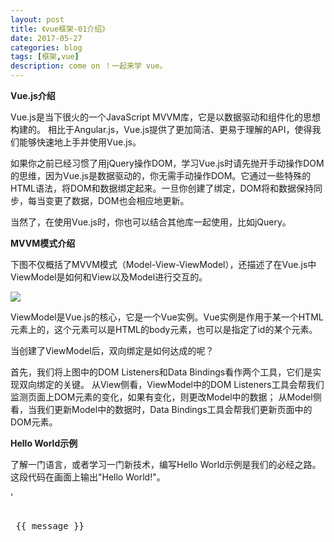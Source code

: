 ```yaml
---
layout: post
title: 《vue框架-01介绍》
date: 2017-05-27
categories: blog
tags: [框架,vue]
description: come on ！一起来学 vue。
---
```


**Vue.js介绍**

Vue.js是当下很火的一个JavaScript MVVM库，它是以数据驱动和组件化的思想构建的。
相比于Angular.js，Vue.js提供了更加简洁、更易于理解的API，使得我们能够快速地上手并使用Vue.js。

如果你之前已经习惯了用jQuery操作DOM，学习Vue.js时请先抛开手动操作DOM的思维，因为Vue.js是数据驱动的，你无需手动操作DOM。它通过一些特殊的HTML语法，将DOM和数据绑定起来。一旦你创建了绑定，DOM将和数据保持同步，每当变更了数据，DOM也会相应地更新。

当然了，在使用Vue.js时，你也可以结合其他库一起使用，比如jQuery。

**MVVM模式介绍**

下图不仅概括了MVVM模式（Model-View-ViewModel），还描述了在Vue.js中ViewModel是如何和View以及Model进行交互的。

![](http://cn.vuejs.org/images/mvvm.png?_=5632703)

ViewModel是Vue.js的核心，它是一个Vue实例。Vue实例是作用于某一个HTML元素上的，这个元素可以是HTML的body元素，也可以是指定了id的某个元素。

当创建了ViewModel后，双向绑定是如何达成的呢？

首先，我们将上图中的DOM Listeners和Data Bindings看作两个工具，它们是实现双向绑定的关键。
从View侧看，ViewModel中的DOM Listeners工具会帮我们监测页面上DOM元素的变化，如果有变化，则更改Model中的数据；
从Model侧看，当我们更新Model中的数据时，Data Bindings工具会帮我们更新页面中的DOM元素。

**Hello World示例**

了解一门语言，或者学习一门新技术，编写Hello World示例是我们的必经之路。
这段代码在画面上输出"Hello World!"。

'<pre>
	<body>
		<!--这是我们的View-->
		<div id="app">
			{{ message }}
		</div>
	</body>
	<script src="js/vue.js"></script>
	<script>
		// 这是我们的Model
		var exampleData = {
			message: 'Hello World!'
		}

		// 创建一个 Vue 实例或 "ViewModel"
		// 它连接 View 与 Model
		new Vue({
			el: '#app',
			data: exampleData
		})
	</script>
</pre>'
使用Vue的过程就是定义MVVM各个组成部分的过程的过程。

    定义View
    定义Model
    创建一个View实例或"ViewModel"，它用于连接View和Model

在创建Vue实例时，需要传入一个选项对象，选项对象可以包含数据、挂载元素、方法、模生命周期钩子等等。

在这个示例中，选项对象的el属性指向View，el: '#app'表示该Vue实例将挂载到<div id="app">...</div>: exampleData表示我们的Model是exampleData对象。
Vue.js有多种数据绑定的语法，最基础的形式是文本插值，使用一对大括号语法，在运行时{{ message }}会被数据对象的message属性替换，所以页面上会输出"Hello World!"。

Vue.js已经更新到2.0版本了，但由于还不是正式版，本文的代码都是1.0.25版本的。

**双向绑定示例**

MVVM模式本身是实现了双向绑定的，在Vue.js中可以使用v-model指令在表单元素上创建双向数据绑定。
<pre>
<!--这是我们的View-->
<div id="app">
	<p>{{ message }}</p>
	<input type="text" v-model="message"/>
</div>
</pre>
将message绑定到文本框，当更改文本框的值时，<p>{{ message }}</p> 中的内容也会被更新。

![](http://images2015.cnblogs.com/blog/341820/201606/341820-20160627065311062-227248599.gif)

反过来，如果改变message的值，文本框的值也会被更新，我们可以在Chrome控制台进行尝试。

![](http://images2015.cnblogs.com/blog/341820/201606/341820-20160627065313046-1157492348.gif)

Vue实例的data属性指向exampleData，它是一个引用类型，改变了exampleData对象的属性，同时也会影响Vue实例的data属性。

**接下来将给大家介绍 Vue.js 的常用指令**■
